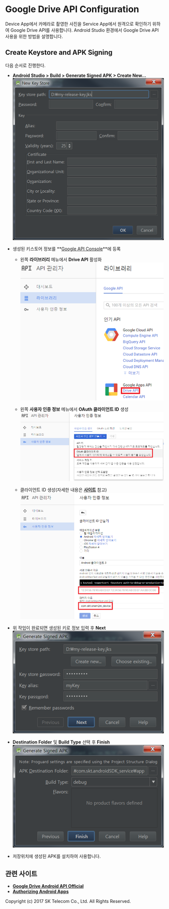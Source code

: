 Google Drive API Configuration
===
Device App에서 카메라로 촬영한 사진을 Service App에서 원격으로 확인하기 위하여 Google Drive API를 사용합니다.
Android Studio 환경에서 Google Drive API 사용을 위한 방법을 설명합니다.

## Create Keystore and APK Signing
다음 순서로 진행한다.

* **Android Studio > Build > Generate Signed APK > Create New...**
![](images/create_key.png)

* 생성된 키스토어 정보를 **[Google API Console](https://console.developers.google.com)**에 등록

	+ 왼쪽 **라이브러리** 메뉴에서 **Drive API** 활성화
![](images/api_active_1.png)

	+ 왼쪽 **사용자 인증 정보** 메뉴에서 **OAuth 클라이언트 ID** 생성
![](images/api_active_2.png)

	+ 클라이언트 ID 생성(자세한 내용은 **[사이트](https://developers.google.com/drive/android/auth)** 참고)
![](images/api_active_3.png)

* 위 작업이 완료되면 생성된 키로 정보 입력 후 **Next**
![](images/generate_signed_apk_1.png)

* **Destination Folder** 및 **Build Type** 선택 후 **Finish**<br>
![](images/generate_signed_apk_2.png)

* 저장위치에 생성된 APK를 설치하여 사용합니다.

## 관련 사이트
* **[Google Drive Android API Official](https://developers.google.com/drive/android/intro)**
* **[Authorizing Android Apps](https://developers.google.com/drive/android/auth)**


Copyright (c) 2017 SK Telecom Co., Ltd. All Rights Reserved.
